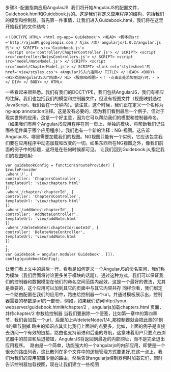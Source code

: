 

步骤3 -配置指南应用AngularJS 
我们将开始AngularJS的配置文件，Guidebook.html和Guidebook.js的。这是我们将定义应用程序的结构，包括我们的模型和控制器。首先第一件事情，让我们进入Guidebook.html，我们将在这里开始我们的文件结构：

    <！DOCTYPE HTML> <html ng-app='Guidebook'> <HEAD> <脚本的src ='http://ajax的.googleapis.com / Ajax /库/ angularjs/1.0.2/angular.js的'> </ SCRIPT> src='Guidebook.js'> 
     <script src='controller/ChapterController.js'> </ SCRIPT> <script src='controller/NotesControllers.js'> </ SCRIPT> <script src='model/NoteModel.js'> </ SCRIPT> <script src='model/ChapterModel.js'> </ SCRIPT> <link rel='stylesheet'的href='view/styles.css'> <AngularJS入门指南</ TITLE> </ HEAD> <BODY> <H1>欢迎AngularJS入门指南</ H1> <股息NG视图> <！ -点击此处添加在运行时。- > </ DIV> </ BODY> </ HTML>



一些看起来很熟悉。我们有我们的DOCTYPE，我们包括AngularJS，我们有相应的注解。我们也包括我们的模型和控制器文件，但没有视图文件（视图映射通过JavaScript，我们会在一分钟内）。请注意，这个时候，我们正在定义一个名称为ng-app annotation注释。这是没有必要的，因为我们看到最后一个例子，但对于现实世界的应用，这是一个好主意，因为它可以帮助我们的模型和控制器命名。（如果我们有两个AngularJS应用程序在同一页上，单独的模块，将帮助我们记住哪些组件属于哪个应用程序）。我们也有一个新的注释：NG-视图。这告诉AngularJS，哪里需要加载我们的视图。NG视图只能有一个实例，它应该包含我们要在应用程序中动态加载和改变的一切。如果东西所在NG视图之外，像我们前面的例子中的标题，这将是在任何时候都可见。
让我们回到Guidebook.js,指定我们的视图映射:

    var guidebookConfig = function($routeProvider) {
    $routeProvider
    .when('/', {
    controller: 'ChaptersController',
    templateUrl: 'view/chapters.html'
    })
    .when('/chapter/:chapterId', {
    controller: 'ChaptersController',
    templateUrl: 'view/chapters.html'
    })
    .when('/addNote/:chapterId', {
    controller: 'AddNoteController',
    templateUrl: 'view/addNote.html'
    })
    .when('/deleteNote/:chapterId/:noteId', {
    controller: 'DeleteNoteController',
    templateUrl: 'view/addNote.html'
    })
    ;
    };
    var Guidebook = angular.module('Guidebook', []).
    config(guidebookConfig);

让我们看上文中的最后一行。看看是如何定义一个AngularJS的命名空间，我们称为模块（我们后面将讨论更多关于模块的话题）。通过这种方式，我们可以保证我们的控制器和数据模型在他们的命名空间范围内起效，这是一个最好的做法，尤其是重要的，这个应用可以加到其它的页面中与其它内容共存
同样你看，我们绑定一个路由配置在我们的应用中，路由给控制器一个url，并通过模板展示出，控制器需要的参数是url的一部份，例如，如果我们访问http://your-webserver/guidebook.html#/chapter/2 ，angularjs加载chapters.html 页面，并传chapter/2 参数给控制器
当我们要删除一个便笺，比如第一章中的第四章节，我们会加载一个url，后面加上#/deleteNode/1/4.,那控制器就会把此章的1到4的章节删掉
路由的知识点其实比我们上面讲的点要多，比如，上面的例子是直接去访问一个有效的链接，路由也支持前进和后退的导航，这意味着用户只要点击浏览器中的前进和后退按钮，AngularJS将返回到最近的内部网址，而不是完全退出应用程序。 
路由是一个简单，功能强大的一个angularjs的内部应用，即使是一个很长的路由列表，这比散列在多个文件中的逻辑管理方式要更好,在这一点上，我们为我们的应用配置少量的路由，然后告诉angularjs控制器何时加载它们，同时告诉控制器加载视图，现在让我们建立一些视图

